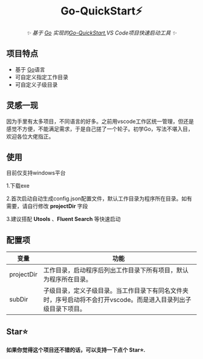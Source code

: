<div align="center">

# Go-QuickStart⚡

_✨ 基于 [Go](https://go.dev/) 实现的[Go-QuickStart](),VS Code项目快速启动工具 ✨_  

</div>

## 项目特点

- 基于 [Go](https://go.dev/)语言
- 可自定义指定工作目录
- 可自定义子级目录

## 灵感一现
因为手里有太多项目，不同语言的好多。之前用vscode工作区统一管理，但还是感觉不方便，不能满足需求，于是自己搓了一个轮子。初学Go，写法不堪入目，欢迎各位大佬指正。

## 使用
目前仅支持windows平台 

1.下载exe

2.首次启动自动生成config.json配置文件，默认工作目录为程序所在目录。如有需要，请自行修改 **projectDir** 字段

3.建议搭配 **Utools** 、**Fluent Search** 等快速启动

## 配置项
| 变量 | 功能 |
| ---- | ---- |
|projectDir|工作目录，启动程序后列出工作目录下所有项目，默认为程序所在目录。|
|subDir|子级目录，定义子级目录。当工作目录下有同名文件夹时，序号启动将不会打开vscode。而是进入目录列出子级目录下项目。|

## Star⭐

**如果你觉得这个项目还不错的话，可以支持一下点个 Star⭐.**